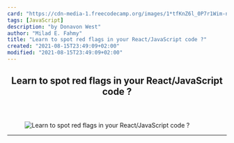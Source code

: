 ```yaml
---
card: "https://cdn-media-1.freecodecamp.org/images/1*tfKnZ6l_0P7r1Wim-n-0og.png"
tags: [JavaScript]
description: "by Donavon West"
author: "Milad E. Fahmy"
title: "Learn to spot red flags in your React/JavaScript code ?"
created: "2021-08-15T23:49:09+02:00"
modified: "2021-08-15T23:49:09+02:00"
---
```

<div class="site-wrapper">
<main id="site-main" class="site-main outer">
<div class="inner">
<article class="post-full post tag-javascript tag-react tag-programming tag-coding tag-tech ">
<header class="post-full-header">
<h1 class="post-full-title">Learn to spot red flags in your React/JavaScript code ?</h1>
</header>
<figure class="post-full-image">
<picture>
<source media="(max-width: 700px)" sizes="1px" srcset="data:image/gif;base64,R0lGODlhAQABAIAAAAAAAP///yH5BAEAAAAALAAAAAABAAEAAAIBRAA7 1w">
<source media="(min-width: 701px)" sizes="(max-width: 800px) 400px,
(max-width: 1170px) 700px,
1400px" srcset="https://cdn-media-1.freecodecamp.org/images/1*tfKnZ6l_0P7r1Wim-n-0og.png 300w,
https://cdn-media-1.freecodecamp.org/images/1*tfKnZ6l_0P7r1Wim-n-0og.png 600w,
https://cdn-media-1.freecodecamp.org/images/1*tfKnZ6l_0P7r1Wim-n-0og.png 1000w,
https://cdn-media-1.freecodecamp.org/images/1*tfKnZ6l_0P7r1Wim-n-0og.png 2000w">
<img onerror="this.style.display='none'" src="https://cdn-media-1.freecodecamp.org/images/1*tfKnZ6l_0P7r1Wim-n-0og.png" alt="Learn to spot red flags in your React/JavaScript code ?">
</picture>
</figure>
<section class="post-full-content">
<div class="post-content medium-migrated-article">
</div>
<hr>
</section>
</article>
</div>
</main>
</div>
<!-- Google Tag Manager (noscript) -->
<!-- End Google Tag Manager (noscript) -->
